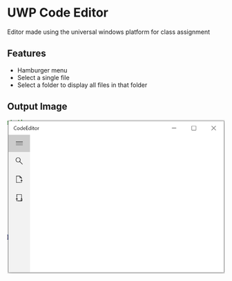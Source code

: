 # UWP Code Editor

Editor made using the universal windows platform for class assignment

## Features

 - Hamburger menu
 - Select a single file
 - Select a folder to display all files in that folder

## Output Image

![capture.png](capture.png "Application UI")